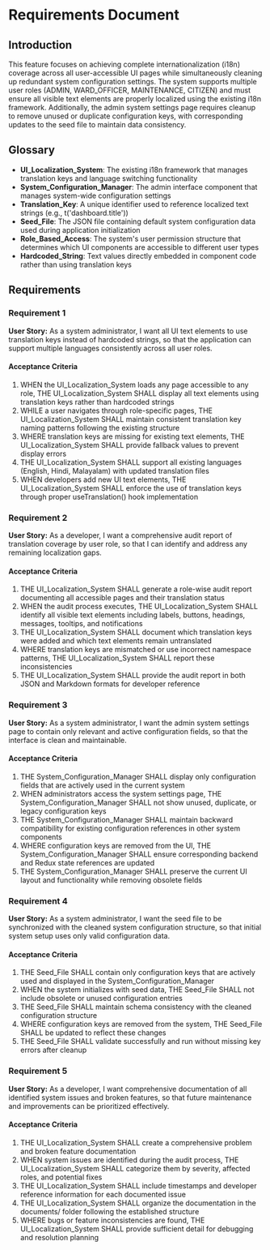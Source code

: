# Requirements Document

## Introduction

This feature focuses on achieving complete internationalization (i18n) coverage across all user-accessible UI pages while simultaneously cleaning up redundant system configuration settings. The system supports multiple user roles (ADMIN, WARD_OFFICER, MAINTENANCE, CITIZEN) and must ensure all visible text elements are properly localized using the existing i18n framework. Additionally, the admin system settings page requires cleanup to remove unused or duplicate configuration keys, with corresponding updates to the seed file to maintain data consistency.

## Glossary

- **UI_Localization_System**: The existing i18n framework that manages translation keys and language switching functionality
- **System_Configuration_Manager**: The admin interface component that manages system-wide configuration settings
- **Translation_Key**: A unique identifier used to reference localized text strings (e.g., t('dashboard.title'))
- **Seed_File**: The JSON file containing default system configuration data used during application initialization
- **Role_Based_Access**: The system's user permission structure that determines which UI components are accessible to different user types
- **Hardcoded_String**: Text values directly embedded in component code rather than using translation keys

## Requirements

### Requirement 1

**User Story:** As a system administrator, I want all UI text elements to use translation keys instead of hardcoded strings, so that the application can support multiple languages consistently across all user roles.

#### Acceptance Criteria

1. WHEN the UI_Localization_System loads any page accessible to any role, THE UI_Localization_System SHALL display all text elements using translation keys rather than hardcoded strings
2. WHILE a user navigates through role-specific pages, THE UI_Localization_System SHALL maintain consistent translation key naming patterns following the existing structure
3. WHERE translation keys are missing for existing text elements, THE UI_Localization_System SHALL provide fallback values to prevent display errors
4. THE UI_Localization_System SHALL support all existing languages (English, Hindi, Malayalam) with updated translation files
5. WHEN developers add new UI text elements, THE UI_Localization_System SHALL enforce the use of translation keys through proper useTranslation() hook implementation

### Requirement 2

**User Story:** As a developer, I want a comprehensive audit report of translation coverage by user role, so that I can identify and address any remaining localization gaps.

#### Acceptance Criteria

1. THE UI_Localization_System SHALL generate a role-wise audit report documenting all accessible pages and their translation status
2. WHEN the audit process executes, THE UI_Localization_System SHALL identify all visible text elements including labels, buttons, headings, messages, tooltips, and notifications
3. THE UI_Localization_System SHALL document which translation keys were added and which text elements remain untranslated
4. WHERE translation keys are mismatched or use incorrect namespace patterns, THE UI_Localization_System SHALL report these inconsistencies
5. THE UI_Localization_System SHALL provide the audit report in both JSON and Markdown formats for developer reference

### Requirement 3

**User Story:** As a system administrator, I want the admin system settings page to contain only relevant and active configuration fields, so that the interface is clean and maintainable.

#### Acceptance Criteria

1. THE System_Configuration_Manager SHALL display only configuration fields that are actively used in the current system
2. WHEN administrators access the system settings page, THE System_Configuration_Manager SHALL not show unused, duplicate, or legacy configuration keys
3. THE System_Configuration_Manager SHALL maintain backward compatibility for existing configuration references in other system components
4. WHERE configuration keys are removed from the UI, THE System_Configuration_Manager SHALL ensure corresponding backend and Redux state references are updated
5. THE System_Configuration_Manager SHALL preserve the current UI layout and functionality while removing obsolete fields

### Requirement 4

**User Story:** As a system administrator, I want the seed file to be synchronized with the cleaned system configuration structure, so that initial system setup uses only valid configuration data.

#### Acceptance Criteria

1. THE Seed_File SHALL contain only configuration keys that are actively used and displayed in the System_Configuration_Manager
2. WHEN the system initializes with seed data, THE Seed_File SHALL not include obsolete or unused configuration entries
3. THE Seed_File SHALL maintain schema consistency with the cleaned configuration structure
4. WHERE configuration keys are removed from the system, THE Seed_File SHALL be updated to reflect these changes
5. THE Seed_File SHALL validate successfully and run without missing key errors after cleanup

### Requirement 5

**User Story:** As a developer, I want comprehensive documentation of all identified system issues and broken features, so that future maintenance and improvements can be prioritized effectively.

#### Acceptance Criteria

1. THE UI_Localization_System SHALL create a comprehensive problem and broken feature documentation
2. WHEN system issues are identified during the audit process, THE UI_Localization_System SHALL categorize them by severity, affected roles, and potential fixes
3. THE UI_Localization_System SHALL include timestamps and developer reference information for each documented issue
4. THE UI_Localization_System SHALL organize the documentation in the documents/ folder following the established structure
5. WHERE bugs or feature inconsistencies are found, THE UI_Localization_System SHALL provide sufficient detail for debugging and resolution planning